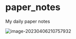 # paper_notes
My daily paper notes 

![image-20230406210757932](C:\Users\wrq\AppData\Roaming\Typora\typora-user-images\image-20230406210757932.png)
